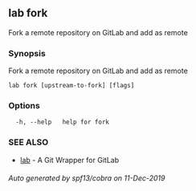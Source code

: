 ## lab fork

Fork a remote repository on GitLab and add as remote

### Synopsis

Fork a remote repository on GitLab and add as remote

```
lab fork [upstream-to-fork] [flags]
```

### Options

```
  -h, --help   help for fork
```

### SEE ALSO

* [lab](index.md)	 - A Git Wrapper for GitLab

###### Auto generated by spf13/cobra on 11-Dec-2019
